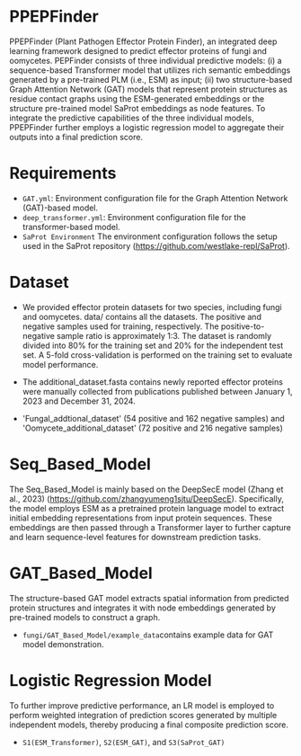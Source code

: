 # PPEPFinder
PPEPFinder (Plant Pathogen Effector Protein Finder), an integrated deep learning framework designed to predict effector proteins of fungi and oomycetes. PEPFinder consists of three individual predictive models: (i) a sequence-based Transformer model that utilizes rich semantic embeddings generated by a pre-trained PLM (i.e., ESM) as input; (ii) two structure-based Graph Attention Network (GAT) models that represent protein structures as residue contact graphs using the ESM-generated embeddings or the structure pre-trained model SaProt embeddings as node features. To integrate the predictive capabilities of the three individual models, PPEPFinder further employs a logistic regression model to aggregate their outputs into a final prediction score.
# Requirements
- `GAT.yml`: Environment configuration file for the Graph Attention Network (GAT)-based model.
- `deep_transformer.yml`: Environment configuration file for the transformer-based model.
- `SaProt Environment` The environment configuration follows the setup used in the SaProt repository (https://github.com/westlake-repl/SaProt).   
# Dataset
- We provided effector protein datasets for two species, including fungi and oomycetes. data/ contains all the datasets.
The positive and negative samples used for training, respectively. The positive-to-negative sample ratio is approximately 1:3. The dataset is randomly divided into 80% for the training set and 20% for the independent test set. A 5-fold cross-validation is performed on the training set to evaluate model performance. 

- The additional_dataset.fasta contains newly reported effector proteins were manually collected from publications published between January 1, 2023 and December 31, 2024.

- 'Fungal_addtional_dataset' (54 positive and 162 negative samples) and 'Oomycete_additional_dataset' (72 positive and 216 negative samples)
# Seq_Based_Model
The Seq_Based_Model is mainly based on the DeepSecE model (Zhang et al., 2023) (https://github.com/zhangyumeng1sjtu/DeepSecE). Specifically, the model employs ESM as a pretrained protein language model to extract initial embedding representations from input protein sequences. These embeddings are then passed through a Transformer layer to further capture and learn sequence-level features for downstream prediction tasks.
# GAT_Based_Model
The structure-based GAT model extracts spatial information from predicted protein structures and integrates it with node embeddings generated by pre-trained models to construct a graph.
- `fungi/GAT_Based_Model/example_data`contains example data for GAT model demonstration.
# Logistic Regression Model
To further improve predictive performance, an LR model is employed to perform weighted integration of prediction scores generated by multiple independent models, thereby producing a final composite prediction score. 
- `S1(ESM_Transformer)`, `S2(ESM_GAT)`, and `S3(SaProt_GAT)`

